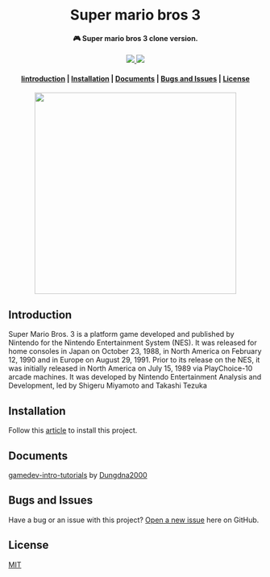 <h1 align="center">
  <br>Super mario bros 3<br>
</h1>

<h4 align="center">
  🎮 Super mario bros 3 clone version.
</h4>

<p align="center">
  <a href="#">
    <img src="https://travis-ci.org/cuongw/dotfiles.svg?branch=master"/>
  </a>
  
  <a href="#">
    <img src="https://img.shields.io/github/license/tvc12/Mega-Man-X3.svg"/>
  </a>
</p>

<div align="center">
  <h4>
    <a href="#introduction">Iintroduction</a> |
    <a href="#installation">Installation</a> |
    <a href="#documents">Documents</a> |
    <a href="#bugs-and-issues">Bugs and Issues</a> |
    <a href="#license">License</a>
  </h4>
</div>

<p align="center">
<img src="https://user-images.githubusercontent.com/43579640/126889778-6745b540-55d0-4e5d-8122-7d08a20e67dc.gif" width="400"/>
</p>


## Introduction

Super Mario Bros. 3 is a platform game developed and published by Nintendo for the Nintendo Entertainment System (NES).
It was released for home consoles in Japan on October 23, 1988, in North America on February 12, 1990 and in Europe on August 29, 1991. Prior to its release on the NES, 
it was initially released in North America on July 15, 1989 via PlayChoice-10 arcade machines. 
It was developed by Nintendo Entertainment Analysis and Development, led by Shigeru Miyamoto and Takashi Tezuka

## Installation

Follow this [article](https://www.wikihow.com/Compile-CPP-File-to-EXE) to install this project.

## Documents

[gamedev-intro-tutorials](https://github.com/Dungdna2000/gamedev-intro-tutorials) by [Dungdna2000](https://github.com/Dungdna2000)

## Bugs and Issues

Have a bug or an issue with this project? [Open a new issue](https://github.com/ThienUIT/Super-Mario-Bros-3/issues) here on GitHub.


## License

[MIT](https://opensource.org/licenses/MIT)
